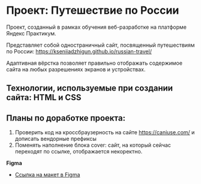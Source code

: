 # Проект: Путешествие по России

Проект, созданный в рамках обучения веб-разработке на платформе Яндекс Практикум.

Представляет собой одностраничный сайт, посвященный путешествиям по России:
https://kseniiadzhigun.github.io/russian-travel/

Адаптивная вёрстка позволяет правильно отображать содержимое сайта на любых разрешениях экранов и устройствах.

## Технологии, используемые при создании сайта: HTML и CSS

## Планы по доработке проекта:
1. Проверить код на кроссбраузерность на сайте https://caniuse.com/ и дописать вендорные префиксы
2. Поменять наполнение блока cover: сайт, на который сейчас переходят по ссылке, отображается некоректно.

**Figma**

* [Ссылка на макет в Figma](https://www.figma.com/file/5S2WSbEFL6awjVWJ0NWL8Q/Sprint-3_-Russia-_-desktop-mobile?node-id=28503%3A0)

